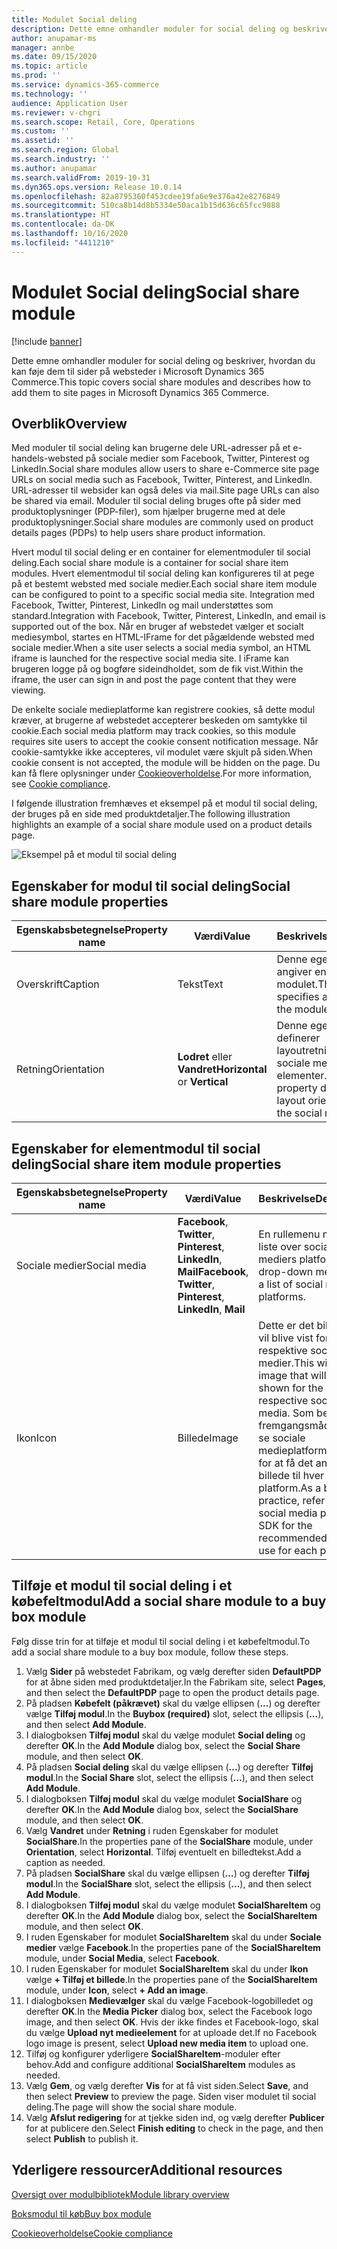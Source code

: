 ```yaml
---
title: Modulet Social deling
description: Dette emne omhandler moduler for social deling og beskriver, hvordan du kan føje dem til sider på websteder i Microsoft Dynamics 365 Commerce.
author: anupamar-ms
manager: annbe
ms.date: 09/15/2020
ms.topic: article
ms.prod: ''
ms.service: dynamics-365-commerce
ms.technology: ''
audience: Application User
ms.reviewer: v-chgri
ms.search.scope: Retail, Core, Operations
ms.custom: ''
ms.assetid: ''
ms.search.region: Global
ms.search.industry: ''
ms.author: anupamar
ms.search.validFrom: 2019-10-31
ms.dyn365.ops.version: Release 10.0.14
ms.openlocfilehash: 82a8795360f453cdee19fa6e9e376a42e8276849
ms.sourcegitcommit: 510ca8b14d8b5334e50aca1b15d636c65fcc9888
ms.translationtype: HT
ms.contentlocale: da-DK
ms.lasthandoff: 10/16/2020
ms.locfileid: "4411210"
---
```

# <a name="social-share-module"></a><span data-ttu-id="e43cc-103">Modulet Social deling</span><span class="sxs-lookup"><span data-stu-id="e43cc-103">Social share module</span></span>

[!include [banner](includes/banner.md)]

<span data-ttu-id="e43cc-104">Dette emne omhandler moduler for social deling og beskriver, hvordan du kan føje dem til sider på websteder i Microsoft Dynamics 365 Commerce.</span><span class="sxs-lookup"><span data-stu-id="e43cc-104">This topic covers social share modules and describes how to add them to site pages in Microsoft Dynamics 365 Commerce.</span></span>

## <a name="overview"></a><span data-ttu-id="e43cc-105">Overblik</span><span class="sxs-lookup"><span data-stu-id="e43cc-105">Overview</span></span>

<span data-ttu-id="e43cc-106">Med moduler til social deling kan brugerne dele URL-adresser på et e-handels-websted på sociale medier som Facebook, Twitter, Pinterest og LinkedIn.</span><span class="sxs-lookup"><span data-stu-id="e43cc-106">Social share modules allow users to share e-Commerce site page URLs on social media such as Facebook, Twitter, Pinterest, and LinkedIn.</span></span> <span data-ttu-id="e43cc-107">URL-adresser til websider kan også deles via mail.</span><span class="sxs-lookup"><span data-stu-id="e43cc-107">Site page URLs can also be shared via email.</span></span> <span data-ttu-id="e43cc-108">Moduler til social deling bruges ofte på sider med produktoplysninger (PDP-filer), som hjælper brugerne med at dele produktoplysninger.</span><span class="sxs-lookup"><span data-stu-id="e43cc-108">Social share modules are commonly used on product details pages (PDPs) to help users share product information.</span></span>

<span data-ttu-id="e43cc-109">Hvert modul til social deling er en container for elementmoduler til social deling.</span><span class="sxs-lookup"><span data-stu-id="e43cc-109">Each social share module is a container for social share item modules.</span></span> <span data-ttu-id="e43cc-110">Hvert elementmodul til social deling kan konfigureres til at pege på et bestemt websted med sociale medier.</span><span class="sxs-lookup"><span data-stu-id="e43cc-110">Each social share item module can be configured to point to a specific social media site.</span></span> <span data-ttu-id="e43cc-111">Integration med Facebook, Twitter, Pinterest, LinkedIn og mail understøttes som standard.</span><span class="sxs-lookup"><span data-stu-id="e43cc-111">Integration with Facebook, Twitter, Pinterest, LinkedIn, and email is supported out of the box.</span></span> <span data-ttu-id="e43cc-112">Når en bruger af webstedet vælger et socialt mediesymbol, startes en HTML-IFrame for det pågældende websted med sociale medier.</span><span class="sxs-lookup"><span data-stu-id="e43cc-112">When a site user selects a social media symbol, an HTML iframe is launched for the respective social media site.</span></span> <span data-ttu-id="e43cc-113">I iFrame kan brugeren logge på og bogføre sideindholdet, som de fik vist.</span><span class="sxs-lookup"><span data-stu-id="e43cc-113">Within the iframe, the user can sign in and post the page content that they were viewing.</span></span>

<span data-ttu-id="e43cc-114">De enkelte sociale medieplatforme kan registrere cookies, så dette modul kræver, at brugerne af webstedet accepterer beskeden om samtykke til cookie.</span><span class="sxs-lookup"><span data-stu-id="e43cc-114">Each social media platform may track cookies, so this module requires site users to accept the cookie consent notification message.</span></span> <span data-ttu-id="e43cc-115">Når cookie-samtykke ikke accepteres, vil modulet være skjult på siden.</span><span class="sxs-lookup"><span data-stu-id="e43cc-115">When cookie consent is not accepted, the module will be hidden on the page.</span></span> <span data-ttu-id="e43cc-116">Du kan få flere oplysninger under [Cookieoverholdelse](cookie-compliance.md).</span><span class="sxs-lookup"><span data-stu-id="e43cc-116">For more information, see [Cookie compliance](cookie-compliance.md).</span></span>

<span data-ttu-id="e43cc-117">I følgende illustration fremhæves et eksempel på et modul til social deling, der bruges på en side med produktdetaljer.</span><span class="sxs-lookup"><span data-stu-id="e43cc-117">The following illustration highlights an example of a social share module used on a product details page.</span></span>

![Eksempel på et modul til social deling](./media/ecommerce-socialshare.png)

## <a name="social-share-module-properties"></a><span data-ttu-id="e43cc-119">Egenskaber for modul til social deling</span><span class="sxs-lookup"><span data-stu-id="e43cc-119">Social share module properties</span></span>

| <span data-ttu-id="e43cc-120">Egenskabsbetegnelse</span><span class="sxs-lookup"><span data-stu-id="e43cc-120">Property name</span></span>             | <span data-ttu-id="e43cc-121">Værdi</span><span class="sxs-lookup"><span data-stu-id="e43cc-121">Value</span></span>                 | <span data-ttu-id="e43cc-122">Beskrivelse</span><span class="sxs-lookup"><span data-stu-id="e43cc-122">Description</span></span> |
|---------------------------|-----------------------|-------------|
| <span data-ttu-id="e43cc-123">Overskrift</span><span class="sxs-lookup"><span data-stu-id="e43cc-123">Caption</span></span>                  | <span data-ttu-id="e43cc-124">Tekst</span><span class="sxs-lookup"><span data-stu-id="e43cc-124">Text</span></span> | <span data-ttu-id="e43cc-125">Denne egenskab angiver en titel til modulet.</span><span class="sxs-lookup"><span data-stu-id="e43cc-125">This property specifies a caption for the module.</span></span> |
| <span data-ttu-id="e43cc-126">Retning</span><span class="sxs-lookup"><span data-stu-id="e43cc-126">Orientation</span></span> | <span data-ttu-id="e43cc-127">**Lodret** eller **Vandret**</span><span class="sxs-lookup"><span data-stu-id="e43cc-127">**Horizontal** or **Vertical**</span></span>  | <span data-ttu-id="e43cc-128">Denne egenskab definerer layoutretningen for sociale mediers elementer.</span><span class="sxs-lookup"><span data-stu-id="e43cc-128">This property defines the layout orientation for the social media items.</span></span> |

## <a name="social-share-item-module-properties"></a><span data-ttu-id="e43cc-129">Egenskaber for elementmodul til social deling</span><span class="sxs-lookup"><span data-stu-id="e43cc-129">Social share item module properties</span></span>
| <span data-ttu-id="e43cc-130">Egenskabsbetegnelse</span><span class="sxs-lookup"><span data-stu-id="e43cc-130">Property name</span></span>             | <span data-ttu-id="e43cc-131">Værdi</span><span class="sxs-lookup"><span data-stu-id="e43cc-131">Value</span></span>                 | <span data-ttu-id="e43cc-132">Beskrivelse</span><span class="sxs-lookup"><span data-stu-id="e43cc-132">Description</span></span> |
|---------------------------|-----------------------|-------------|
| <span data-ttu-id="e43cc-133">Sociale medier</span><span class="sxs-lookup"><span data-stu-id="e43cc-133">Social media</span></span>              | <span data-ttu-id="e43cc-134">**Facebook**, **Twitter**, **Pinterest**, **LinkedIn**, **Mail**</span><span class="sxs-lookup"><span data-stu-id="e43cc-134">**Facebook**, **Twitter**, **Pinterest**, **LinkedIn**, **Mail**</span></span> | <span data-ttu-id="e43cc-135">En rullemenu med en liste over sociale mediers platforme.</span><span class="sxs-lookup"><span data-stu-id="e43cc-135">A drop-down menu with a list of social media platforms.</span></span> |
| <span data-ttu-id="e43cc-136">Ikon</span><span class="sxs-lookup"><span data-stu-id="e43cc-136">Icon</span></span> |<span data-ttu-id="e43cc-137">Billede</span><span class="sxs-lookup"><span data-stu-id="e43cc-137">Image</span></span>    | <span data-ttu-id="e43cc-138">Dette er det billede, der vil blive vist for de respektive sociale medier.</span><span class="sxs-lookup"><span data-stu-id="e43cc-138">This will be the image that will be shown for the respective social media.</span></span> <span data-ttu-id="e43cc-139">Som bedste fremgangsmåde kan du se sociale medieplatformes SDK for at få det anbefalede billede til hver platform.</span><span class="sxs-lookup"><span data-stu-id="e43cc-139">As a best practice, refer to the social media platform's SDK for the recommended image to use for each platform.</span></span> |

## <a name="add-a-social-share-module-to-a-buy-box-module"></a><span data-ttu-id="e43cc-140">Tilføje et modul til social deling i et købefeltmodul</span><span class="sxs-lookup"><span data-stu-id="e43cc-140">Add a social share module to a buy box module</span></span>

<span data-ttu-id="e43cc-141">Følg disse trin for at tilføje et modul til social deling i et købefeltmodul.</span><span class="sxs-lookup"><span data-stu-id="e43cc-141">To add a social share module to a buy box module, follow these steps.</span></span>

1. <span data-ttu-id="e43cc-142">Vælg **Sider** på webstedet Fabrikam, og vælg derefter siden **DefaultPDP** for at åbne siden med produktdetaljer.</span><span class="sxs-lookup"><span data-stu-id="e43cc-142">In the Fabrikam site, select **Pages**, and then select the **DefaultPDP** page to open the product details page.</span></span> 
1. <span data-ttu-id="e43cc-143">På pladsen **Købefelt (påkrævet)** skal du vælge ellipsen (**...**) og derefter vælge **Tilføj modul**.</span><span class="sxs-lookup"><span data-stu-id="e43cc-143">In the **Buybox (required)** slot, select the ellipsis (**...**), and then select **Add Module**.</span></span>
1. <span data-ttu-id="e43cc-144">I dialogboksen **Tilføj modul** skal du vælge modulet **Social deling** og derefter **OK**.</span><span class="sxs-lookup"><span data-stu-id="e43cc-144">In the **Add Module** dialog box, select the **Social Share** module, and then select **OK**.</span></span>
1. <span data-ttu-id="e43cc-145">På pladsen **Social deling** skal du vælge ellipsen (**...**) og derefter **Tilføj modul**.</span><span class="sxs-lookup"><span data-stu-id="e43cc-145">In the **Social Share** slot, select the ellipsis (**...**), and then select **Add Module**.</span></span>
1. <span data-ttu-id="e43cc-146">I dialogboksen **Tilføj modul** skal du vælge modulet **SocialShare** og derefter **OK**.</span><span class="sxs-lookup"><span data-stu-id="e43cc-146">In the **Add Module** dialog box, select the **SocialShare** module, and then select **OK**.</span></span>
1. <span data-ttu-id="e43cc-147">Vælg **Vandret** under **Retning** i ruden Egenskaber for modulet **SocialShare**.</span><span class="sxs-lookup"><span data-stu-id="e43cc-147">In the properties pane of the **SocialShare** module, under **Orientation**, select **Horizontal**.</span></span> <span data-ttu-id="e43cc-148">Tilføj eventuelt en billedtekst.</span><span class="sxs-lookup"><span data-stu-id="e43cc-148">Add a caption as needed.</span></span>
1. <span data-ttu-id="e43cc-149">På pladsen **SocialShare** skal du vælge ellipsen (**...**) og derefter **Tilføj modul**.</span><span class="sxs-lookup"><span data-stu-id="e43cc-149">In the **SocialShare** slot, select the ellipsis (**...**), and then select **Add Module**.</span></span>
1. <span data-ttu-id="e43cc-150">I dialogboksen **Tilføj modul** skal du vælge modulet **SocialShareItem** og derefter **OK**.</span><span class="sxs-lookup"><span data-stu-id="e43cc-150">In the **Add Module** dialog box, select the **SocialShareItem** module, and then select **OK**.</span></span>
1. <span data-ttu-id="e43cc-151">I ruden Egenskaber for modulet **SocialShareItem** skal du under **Sociale medier** vælge **Facebook**.</span><span class="sxs-lookup"><span data-stu-id="e43cc-151">In the properties pane of the **SocialShareItem** module, under **Social Media**, select **Facebook**.</span></span>
1. <span data-ttu-id="e43cc-152">I ruden Egenskaber for modulet **SocialShareItem** skal du under **Ikon** vælge **+ Tilføj et billede**.</span><span class="sxs-lookup"><span data-stu-id="e43cc-152">In the properties pane of the **SocialShareItem** module, under **Icon**, select **+ Add an image**.</span></span>
1. <span data-ttu-id="e43cc-153">I dialogboksen **Medievælger** skal du vælge Facebook-logobilledet og derefter **OK**.</span><span class="sxs-lookup"><span data-stu-id="e43cc-153">In the **Media Picker** dialog box, select the Facebook logo image, and then select **OK**.</span></span> <span data-ttu-id="e43cc-154">Hvis der ikke findes et Facebook-logo, skal du vælge **Upload nyt medieelement** for at uploade det.</span><span class="sxs-lookup"><span data-stu-id="e43cc-154">If no Facebook logo image is present, select **Upload new media item** to upload one.</span></span>
1. <span data-ttu-id="e43cc-155">Tilføj og konfigurer yderligere **SocialShareItem**-moduler efter behov.</span><span class="sxs-lookup"><span data-stu-id="e43cc-155">Add and configure additional **SocialShareItem** modules as needed.</span></span>
1. <span data-ttu-id="e43cc-156">Vælg **Gem**, og vælg derefter **Vis** for at få vist siden.</span><span class="sxs-lookup"><span data-stu-id="e43cc-156">Select **Save**, and then select **Preview** to preview the page.</span></span> <span data-ttu-id="e43cc-157">Siden viser modulet til social deling.</span><span class="sxs-lookup"><span data-stu-id="e43cc-157">The page will show the social share module.</span></span>
1. <span data-ttu-id="e43cc-158">Vælg **Afslut redigering** for at tjekke siden ind, og vælg derefter **Publicer** for at publicere den.</span><span class="sxs-lookup"><span data-stu-id="e43cc-158">Select **Finish editing** to check in the page, and then select **Publish** to publish it.</span></span>

## <a name="additional-resources"></a><span data-ttu-id="e43cc-159">Yderligere ressourcer</span><span class="sxs-lookup"><span data-stu-id="e43cc-159">Additional resources</span></span>

[<span data-ttu-id="e43cc-160">Oversigt over modulbibliotek</span><span class="sxs-lookup"><span data-stu-id="e43cc-160">Module library overview</span></span>](starter-kit-overview.md)

[<span data-ttu-id="e43cc-161">Boksmodul til køb</span><span class="sxs-lookup"><span data-stu-id="e43cc-161">Buy box module</span></span>](add-buy-box.md)

[<span data-ttu-id="e43cc-162">Cookieoverholdelse</span><span class="sxs-lookup"><span data-stu-id="e43cc-162">Cookie compliance</span></span>](cookie-compliance.md)
